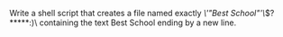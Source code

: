 Write a shell script that creates a file named exactly *\\'"Best School"'\\*$?\*\*\*\*\*:)\ containing the text Best School ending by a new line.
